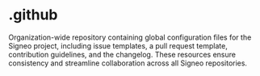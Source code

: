 # .github
Organization-wide repository containing global configuration files for the Signeo project, including issue templates, a pull request template, contribution guidelines, and the changelog. These resources ensure consistency and streamline collaboration across all Signeo repositories.
